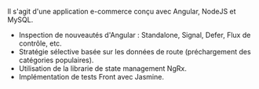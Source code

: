 Il s'agit d'une application e-commerce conçu avec Angular, NodeJS et MySQL.

- Inspection de nouveautés d'Angular : Standalone, Signal, Defer, Flux de contrôle, etc.
- Stratégie sélective basée sur les données de route (préchargement des catégories populaires).
- Utilisation de la librarie de state management NgRx.
- Implémentation de tests Front avec Jasmine.
